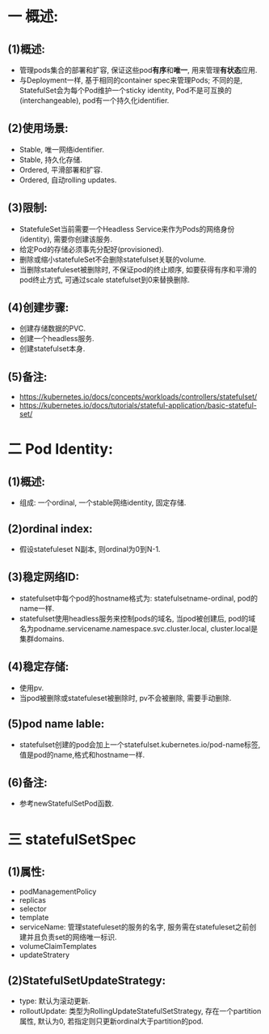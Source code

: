 # 一 概述:
## (1)概述:
- 管理pods集合的部署和扩容, 保证这些pod**有序**和**唯一**, 用来管理**有状态**应用.
- 与Deployment一样, 基于相同的container spec来管理Pods; 不同的是, StatefulSet会为每个Pod维护一个sticky identity, Pod不是可互换的(interchangeable), pod有一个持久化identifier.

## (2)使用场景:
- Stable, 唯一网络identifier.
- Stable, 持久化存储.
- Ordered, 平滑部署和扩容.
- Ordered, 自动rolling updates.

## (3)限制:
- StatefuleSet当前需要一个Headless Service来作为Pods的网络身份(identity), 需要你创建该服务.
- 给定Pod的存储必须事先分配好(provisioned).
- 删除或缩小statefuleSet不会删除statefulset关联的volume.
- 当删除statefuleset被删除时, 不保证pod的终止顺序, 如要获得有序和平滑的pod终止方式, 可通过scale statefulset到0来替换删除.

## (4)创建步骤:
- 创建存储数据的PVC.
- 创建一个headless服务.
- 创建statefulset本身.

## (5)备注:
- https://kubernetes.io/docs/concepts/workloads/controllers/statefulset/
- https://kubernetes.io/docs/tutorials/stateful-application/basic-stateful-set/

# 二 Pod Identity:
## (1)概述:
- 组成: 一个ordinal, 一个stable网络identity, 固定存储.

## (2)ordinal index:
- 假设statefuleset N副本, 则ordinal为0到N-1.

## (3)稳定网络ID:
- statefulset中每个pod的hostname格式为: statefulsetname-ordinal, pod的name一样.
- statefulset使用headless服务来控制pods的域名, 当pod被创建后, pod的域名为podname.servicename.namespace.svc.cluster.local, cluster.local是集群domains.

## (4)稳定存储:
- 使用pv.
- 当pod被删除或statefuleset被删除时, pv不会被删除, 需要手动删除.

## (5)pod name lable:
- statefulset创建的pod会加上一个statefulset.kubernetes.io/pod-name标签, 值是pod的name,格式和hostname一样.

## (6)备注:
- 参考newStatefulSetPod函数.

# 三 statefulSetSpec
## (1)属性:
- podManagementPolicy
- replicas
- selector
- template
- serviceName: 管理statefuleset的服务的名字, 服务需在statefuleset之前创建并且负责set的网络唯一标识.
- volumeClaimTemplates
- updateStratery

## (2)StatefulSetUpdateStrategy:
- type: 默认为滚动更新.
- rolloutUpdate: 类型为RollingUpdateStatefulSetStrategy, 存在一个partition属性, 默认为0, 若指定则只更新ordinal大于partition的pod.



